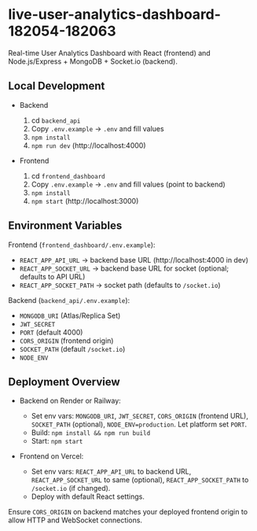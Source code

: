 # live-user-analytics-dashboard-182054-182063

Real-time User Analytics Dashboard with React (frontend) and Node.js/Express + MongoDB + Socket.io (backend).

## Local Development

- Backend
  1. cd `backend_api`
  2. Copy `.env.example` → `.env` and fill values
  3. `npm install`
  4. `npm run dev` (http://localhost:4000)

- Frontend
  1. cd `frontend_dashboard`
  2. Copy `.env.example` → `.env` and fill values (point to backend)
  3. `npm install`
  4. `npm start` (http://localhost:3000)

## Environment Variables

Frontend (`frontend_dashboard/.env.example`):
- `REACT_APP_API_URL` → backend base URL (http://localhost:4000 in dev)
- `REACT_APP_SOCKET_URL` → backend base URL for socket (optional; defaults to API URL)
- `REACT_APP_SOCKET_PATH` → socket path (defaults to `/socket.io`)

Backend (`backend_api/.env.example`):
- `MONGODB_URI` (Atlas/Replica Set)
- `JWT_SECRET`
- `PORT` (default 4000)
- `CORS_ORIGIN` (frontend origin)
- `SOCKET_PATH` (default `/socket.io`)
- `NODE_ENV`

## Deployment Overview

- Backend on Render or Railway:
  - Set env vars: `MONGODB_URI`, `JWT_SECRET`, `CORS_ORIGIN` (frontend URL), `SOCKET_PATH` (optional), `NODE_ENV=production`. Let platform set `PORT`.
  - Build: `npm install && npm run build`
  - Start: `npm start`

- Frontend on Vercel:
  - Set env vars: `REACT_APP_API_URL` to backend URL, `REACT_APP_SOCKET_URL` to same (optional), `REACT_APP_SOCKET_PATH` to `/socket.io` (if changed).
  - Deploy with default React settings.

Ensure `CORS_ORIGIN` on backend matches your deployed frontend origin to allow HTTP and WebSocket connections.
